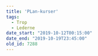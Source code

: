 ```yaml
---
title: 'PLan-kurser'
tags:
  - Trop
  - Lederne
date_start: "2019-10-12T00:15:00"
date_end: "2019-10-19T23:45:00"
old_id: 7288
---
```

